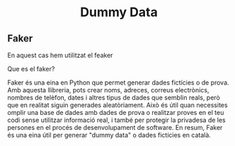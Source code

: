 # <p align="center">  Dummy Data  </p>
Faker
-------------
En aquest cas hem utilitzat el feaker

Que es el faker?

Faker és una eina en Python que permet generar dades fictícies o de prova. Amb aquesta llibreria, pots crear noms, adreces, correus electrònics, nombres de telèfon, dates i altres tipus de dades que semblin reals, però que en realitat siguin generades aleatòriament. Això és útil quan necessites omplir una base de dades amb dades de prova o realitzar proves en el teu codi sense utilitzar informació real, i també per protegir la privadesa de les persones en el procés de desenvolupament de software. En resum, Faker és una eina útil per generar "dummy data" o dades fictícies en català.
